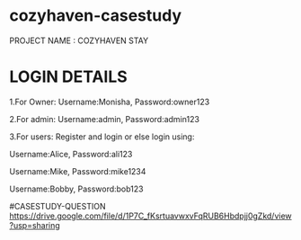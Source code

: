 # cozyhaven-casestudy

PROJECT NAME : COZYHAVEN STAY

# LOGIN DETAILS

1.For Owner:
Username:Monisha, 
Password:owner123

2.For admin:
Username:admin,
Password:admin123

3.For users:
Register and login or else login using:

Username:Alice,
Password:ali123

Username:Mike,
Password:mike1234

Username:Bobby,
Password:bob123

#CASESTUDY-QUESTION 
https://drive.google.com/file/d/1P7C_fKsrtuavwxvFqRUB6Hbdpjj0gZkd/view?usp=sharing


